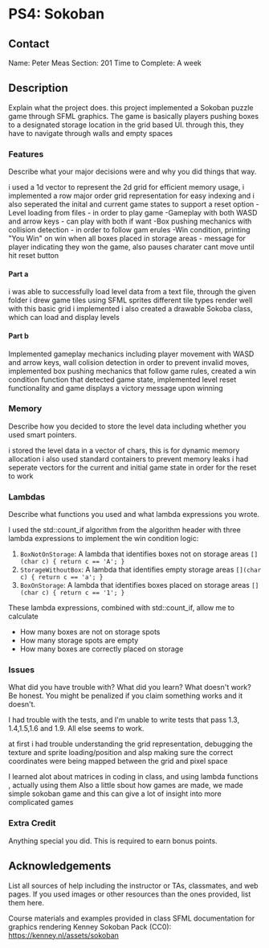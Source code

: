# PS4: Sokoban

## Contact
Name: Peter Meas
Section: 201
Time to Complete: A week


## Description
Explain what the project does.
this project implemented a Sokoban puzzle game through SFML graphics. The game is basically players pushing boxes to a designated storage location in the grid based UI. through this, they have to
navigate through walls and empty spaces

### Features
Describe what your major decisions were and why you did things that way.

i used a 1d vector to represent the 2d grid for efficient memory usage, i implemented a row
major order grid representation for easy indexing and i also seperated the inital and current game states to support a reset option
-Level loading from files
    - in order to play game 
-Gameplay with both WASD and arrow keys
     - can play with both if want
-Box pushing mechanics with collision detection
    - in order to follow gam erules 
-Win condition, printing "You Win" on win when all boxes placed in storage areas
    - message for player indicating they won the game, also pauses charater cant move until hit reset button

#### Part a
i was able to successfully load level data from a text file, through the given folder i drew
game tiles using SFML sprites 
different tile types render well with this basic grid i implemented
i also created a drawable Sokoba class, which can load and display levels

#### Part b

Implemented gameplay mechanics including 
player movement with WASD and arrow keys, wall colision detection in order to prevent invalid moves, implemented box pushing mechanics that follow game rules, created a win condition function that detected game state, implemented level reset functionality and game displays a victory message upon winning

### Memory
Describe how you decided to store the level data including whether you used smart pointers.

i stored the level data in a vector of chars, this is for dynamic memory allocation
i also used standard containers to prevent memory leaks
i had seperate vectors for the current and initial game state in order for the reset to work 



### Lambdas
Describe what <algorithm> functions you used and what lambda expressions you wrote.

I used the std::count_if algorithm from the algorithm header with three lambda expressions to implement the win condition logic:

1. `BoxNotOnStorage`: A lambda that identifies boxes not on storage areas `[](char c) { return c == 'A'; }`
2. `StorageWithoutBox`: A lambda that identifies empty storage areas `[](char c) { return c == 'a'; }`
3. `BoxOnStorage`: A lambda that identifies boxes placed on storage areas `[](char c) { return c == '1'; }`

These lambda expressions, combined with std::count_if, allow me to calculate
- How many boxes are not on storage spots
- How many storage spots are empty
- How many boxes are correctly placed on storage

### Issues
What did you have trouble with?  What did you learn?  What doesn't work?  Be honest.  You might be penalized if you claim something works and it doesn't.

I had trouble with the tests, and I'm unable to write tests that pass 1.3, 1.4,1.5,1.6 and 1.9.
All else seems to work.

at first i had trouble understanding the grid representation, debugging the texture and sprite loading/position and alsp making sure the correct coordinates were being mapped between the grid and pixel space

I learned alot about matrices in coding in class, and using lambda functions , actually using them
Also a little sbout how games are made, we made simple sokoban game and this can give a lot of insight into more complicated games
### Extra Credit
Anything special you did.  This is required to earn bonus points.


## Acknowledgements
List all sources of help including the instructor or TAs, classmates, and web pages.
If you used images or other resources than the ones provided, list them here.

Course materials and examples provided in class
SFML documentation for graphics rendering
Kenney Sokoban Pack (CC0): https://kenney.nl/assets/sokoban
